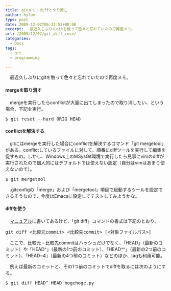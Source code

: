 ```yaml
---
title: gitメモ：diffとやり直し
author: hylom
type: post
date: 2009-12-02T06:33:52+00:00
excerpt: 　最近久しぶりにgitを触って色々と忘れていたので再度メモ。
url: /2009/12/02/git_diff_rese/
categories:
  - Docs
tags:
  - git
  - programming

---
```

　最近久しぶりにgitを触って色々と忘れていたので再度メモ。

#### mergeを取り消す

　mergeを実行したらconflictが大量に出てしまったので取り消したい、という場合、下記を実行。

<pre class="command">$ git reset --hard ORIG_HEAD
</pre>

#### conflictを解決する

　gitにはmergeを実行した場合にconflictを解決するコマンド「git mergetool」がある。conflictしているファイルに対して、順番にdiffツールを実行して編集を促すもの。しかし、Windows上のMSysGit環境で実行したら見事にvimのdiffが実行されたので個人的にはデフォルトでは使えない認定（自分はvimはあまり使えないので）。

<pre class="command">$ git mergetool
</pre>

　.gitconfigの「merge」および「mergetool」項目で起動するツールを設定できるそうなので、今度はEmacsに設定してテストしてみようかな。

#### diffを使う

　[マニュアル][1]に書いてあるけど、「git diff」コマンドの書式は下記のとおり。

<pre>git diff &lt;比較元commit> &lt;比較先commit> [&lt;対象ファイルパス>]
</pre>

　ここで、比較元・比較先commitはハッシュだけでなく、「HEAD」（最新のコミット）や「HEAD^」（最新の1つ前のコミット）、「HEAD^^」（最新の2つ前のコミット）、「HEAD~4」（最新の4つ前のコミット）などのほか、tagも利用可能。

　例えば最新のコミットと、その1つ前のコミットでdiffを取るには次のようにする。

<pre class="command">$ git diff HEAD^ HEAD hogehoge.py
</pre>

 [1]: http://www.kernel.org/pub/software/scm/git/docs/git-diff.html
